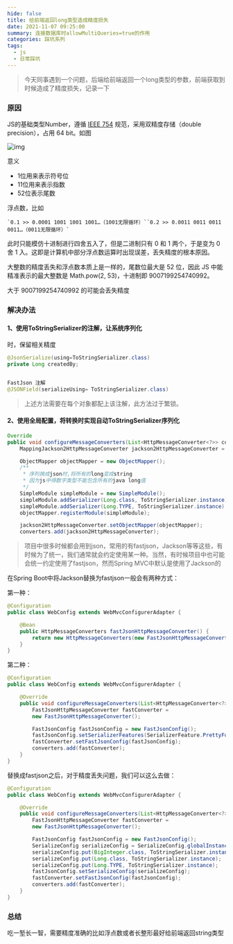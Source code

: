 ```yaml
---
hide: false
title: 给前端返回long类型造成精度损失
date: 2021-11-07 09:25:00
summary: 连接数据库时allowMultiQueries=true的作用
categories: 踩坑系列
tags:
  - js
  - 日常踩坑
---
```

> 今天同事遇到一个问题，后端给前端返回一个long类型的参数，前端获取到时候造成了精度损失，记录一下

### 原因

JS的基础类型Number，遵循 [IEEE 754](https://en.wikipedia.org/wiki/IEEE_floating_point) 规范，采用双精度存储（double precision），占用 64 bit。如图

![img](https://images2015.cnblogs.com/blog/114013/201511/114013-20151106171603555-975142832.png)

意义

- 1位用来表示符号位
- 11位用来表示指数
- 52位表示尾数

 

浮点数，比如

```
`0.1 >> 0.0001 1001 1001 1001…（1001无限循环）``0.2 >> 0.0011 0011 0011 0011…（0011无限循环）`
```

此时只能模仿十进制进行四舍五入了，但是二进制只有 0 和 1 两个，于是变为 0 舍 1 入。这即是计算机中部分浮点数运算时出现误差，丢失精度的根本原因。

大整数的精度丢失和浮点数本质上是一样的，尾数位最大是 52 位，因此 JS 中能精准表示的最大整数是 Math.pow(2, 53)，十进制即 9007199254740992。

大于 9007199254740992 的可能会丢失精度

### 解决办法

#### 1、使用ToStringSerializer的注解，让系统序列化

时，保留相关精度

```java
@JsonSerialize(using=ToStringSerializer.class)
private Long createdBy;


FastJson 注解
@JSONField(serializeUsing= ToStringSerializer.class)
```

> 上述方法需要在每个对象都配上该注解，此方法过于繁锁。

#### 2、使用全局配置，将转换时实现自动ToStringSerializer序列化

```java
Override
public void configureMessageConverters(List<HttpMessageConverter<?>> converters) {
    MappingJackson2HttpMessageConverter jackson2HttpMessageConverter = new MappingJackson2HttpMessageConverter();

    ObjectMapper objectMapper = new ObjectMapper();
    /**
     * 序列换成json时,将所有的long变成string
     * 因为js中得数字类型不能包含所有的java long值
     */
    SimpleModule simpleModule = new SimpleModule();
    simpleModule.addSerializer(Long.class, ToStringSerializer.instance);
    simpleModule.addSerializer(Long.TYPE, ToStringSerializer.instance);
    objectMapper.registerModule(simpleModule);

    jackson2HttpMessageConverter.setObjectMapper(objectMapper);
    converters.add(jackson2HttpMessageConverter);
```

> 项目中很多时候都会用到json，常用的有fastjson，Jackson等等这些，有时候为了统一，我们通常就会约定使用某一种。当然，有时候项目中也可能会统一约定使用了fastjson，然而Spring MVC中默认是使用了Jackson的

在Spring Boot中将Jackson替换为fastjson一般会有两种方式：

第一种：

```java
@Configuration
public class WebConfig extends WebMvcConfigurerAdapter {

    @Bean
    public HttpMessageConverters fastJsonHttpMessageConverter() {
        return new HttpMessageConverters(new FastJsonHttpMessageConverter());
    }
}
```

第二种：

```java
@Configuration
public class WebConfig extends WebMvcConfigurerAdapter {

    @Override
    public void configureMessageConverters(List<HttpMessageConverter<?>> converters) {
        FastJsonHttpMessageConverter fastConverter = 
        new FastJsonHttpMessageConverter();

        FastJsonConfig fastJsonConfig = new FastJsonConfig();
        fastJsonConfig.setSerializerFeatures(SerializerFeature.PrettyFormat);
        fastConverter.setFastJsonConfig(fastJsonConfig);
        converters.add(fastConverter);
    }
}
```

替换成fastjson之后，对于精度丢失问题，我们可以这么去做：

```java
@Configuration
public class WebConfig extends WebMvcConfigurerAdapter {

    @Override
    public void configureMessageConverters(List<HttpMessageConverter<?>> converters) {
        FastJsonHttpMessageConverter fastConverter = 
        new FastJsonHttpMessageConverter();

        FastJsonConfig fastJsonConfig = new FastJsonConfig();
        SerializeConfig serializeConfig = SerializeConfig.globalInstance;
        serializeConfig.put(BigInteger.class, ToStringSerializer.instance);
        serializeConfig.put(Long.class, ToStringSerializer.instance);
        serializeConfig.put(Long.TYPE, ToStringSerializer.instance);
        fastJsonConfig.setSerializeConfig(serializeConfig);
        fastConverter.setFastJsonConfig(fastJsonConfig);
        converters.add(fastConverter);
    }
}
```

### 总结

吃一堑长一智，需要精度准确的比如浮点数或者长整形最好给前端返回string类型
